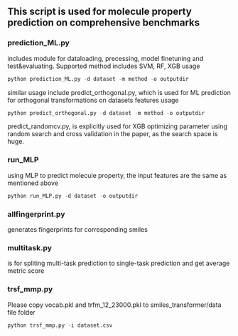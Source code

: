 ## This script is used for molecule property prediction on comprehensive benchmarks
### prediction_ML.py 
includes module for dataloading, precessing, model finetuning and test&evaluating. Supported method includes SVM, RF, XGB
usage
```python
python prediction_ML.py -d dataset -m method -o outputdir
```
similar usage include predict_orthogonal.py, which is used for ML prediction for orthogonal transformations on datasets features
usage
```python
python predict_orthogonal.py -d dataset -m method -o outputdir
```
predict_randomcv.py, is explicitly used for XGB optimizing parameter using random search and cross validation in the paper, as the search space is huge.
### run_MLP
using MLP to predict molecule property, the input features are the same as mentioned above
```python
python run_MLP.py -d dataset -o outputdir
```
### allfingerprint.py 
generates fingerprints for corresponding smiles

### multitask.py 
is for spliting multi-task prediction to single-task prediction and get average metric score

### trsf_mmp.py
Please copy vocab.pkl and trfm_12_23000.pkl to smiles_transformer/data file folder
```python
python trsf_mmp.py -i dataset.csv
```

